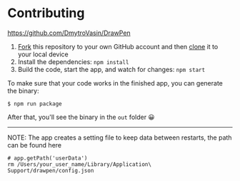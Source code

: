 # Contributing

https://github.com/DmytroVasin/DrawPen

1. [Fork](https://help.github.com/articles/fork-a-repo/) this repository to your own GitHub account and then [clone](https://help.github.com/articles/cloning-a-repository/) it to your local device
2. Install the dependencies: `npm install`
3. Build the code, start the app, and watch for changes: `npm start`

To make sure that your code works in the finished app, you can generate the binary:

```
$ npm run package
```

After that, you'll see the binary in the `out` folder 😀

---

NOTE: The app creates a setting file to keep data between restarts, the path can be found here
```
# app.getPath('userData')
rm /Users/your_user_name/Library/Application\ Support/drawpen/config.json
```
